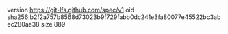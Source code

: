 version https://git-lfs.github.com/spec/v1
oid sha256:b2f2a757b8568d73023b9f729fabb0dc241e3fa80077e45522bc3abec280aa38
size 889
